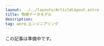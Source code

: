 ```yaml
---
layout: ../../layouts/ArticleLayout.astro
title: 物理データモデル
description:
tag: word,エンジニアリング
---
```


この記事は準備中です。